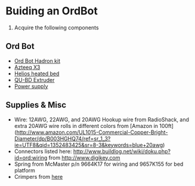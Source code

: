 Buiding an OrdBot
=================

 1. Acquire the following components


## Ord Bot

 * [Ord Bot Hadron kit](http://www.automationtechnologiesinc.com/products-page/3d-printer/3d-printer-mechanical-platform-no-controller)
 * [Azteeq X3](http://www.panucatt.com/Azteeg_X3_reprap_3d_printer_controller_p/ax33dp.htm)
 * [Helios heated bed](http://www.panucatt.com/product_p/hbp200.htm)
 * [QU-BD Extruder](http://store.qu-bd.com/product.php?id_product=11)
 * [Power supply](http://www.amazon.com/gp/product/B008HARHN8/ref=oh_details_o02_s00_i00)

## Supplies & Misc

 * Wire: 12AWG, 22AWG, and 20AWG Hookup wire from RadioShack, and extra 20AWG wire rolls in different colors from [Amazon in 100ft] (http://www.amazon.com/UL1015-Commercial-Copper-Bright-Diameter/dp/B003HGHQ74/ref=sr_1_3?ie=UTF8&qid=1352483425&sr=8-3&keywords=blue+20awg)
 * Connectors listed here: http://www.buildlog.net/wiki/doku.php?id=ord:wiring from http://www.digikey.com
 * Spring from McMaster p/n 9664K17 for wiring and 9657K155 for bed platform
 * Crimpers from [here](http://www.amazon.com/gp/product/B007JLN93S/ref=oh_details_o00_s00_i00?ie=UTF8&psc=1)
